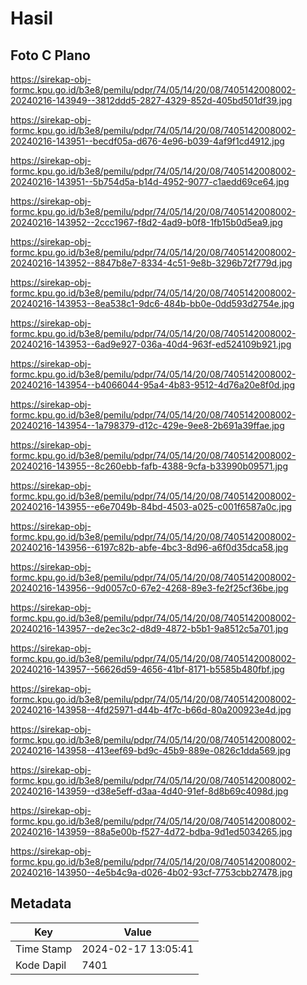 # Hasil

## Foto C Plano

https://sirekap-obj-formc.kpu.go.id/b3e8/pemilu/pdpr/74/05/14/20/08/7405142008002-20240216-143949--3812ddd5-2827-4329-852d-405bd501df39.jpg

https://sirekap-obj-formc.kpu.go.id/b3e8/pemilu/pdpr/74/05/14/20/08/7405142008002-20240216-143951--becdf05a-d676-4e96-b039-4af9f1cd4912.jpg

https://sirekap-obj-formc.kpu.go.id/b3e8/pemilu/pdpr/74/05/14/20/08/7405142008002-20240216-143951--5b754d5a-b14d-4952-9077-c1aedd69ce64.jpg

https://sirekap-obj-formc.kpu.go.id/b3e8/pemilu/pdpr/74/05/14/20/08/7405142008002-20240216-143952--2ccc1967-f8d2-4ad9-b0f8-1fb15b0d5ea9.jpg

https://sirekap-obj-formc.kpu.go.id/b3e8/pemilu/pdpr/74/05/14/20/08/7405142008002-20240216-143952--8847b8e7-8334-4c51-9e8b-3296b72f779d.jpg

https://sirekap-obj-formc.kpu.go.id/b3e8/pemilu/pdpr/74/05/14/20/08/7405142008002-20240216-143953--8ea538c1-9dc6-484b-bb0e-0dd593d2754e.jpg

https://sirekap-obj-formc.kpu.go.id/b3e8/pemilu/pdpr/74/05/14/20/08/7405142008002-20240216-143953--6ad9e927-036a-40d4-963f-ed524109b921.jpg

https://sirekap-obj-formc.kpu.go.id/b3e8/pemilu/pdpr/74/05/14/20/08/7405142008002-20240216-143954--b4066044-95a4-4b83-9512-4d76a20e8f0d.jpg

https://sirekap-obj-formc.kpu.go.id/b3e8/pemilu/pdpr/74/05/14/20/08/7405142008002-20240216-143954--1a798379-d12c-429e-9ee8-2b691a39ffae.jpg

https://sirekap-obj-formc.kpu.go.id/b3e8/pemilu/pdpr/74/05/14/20/08/7405142008002-20240216-143955--8c260ebb-fafb-4388-9cfa-b33990b09571.jpg

https://sirekap-obj-formc.kpu.go.id/b3e8/pemilu/pdpr/74/05/14/20/08/7405142008002-20240216-143955--e6e7049b-84bd-4503-a025-c001f6587a0c.jpg

https://sirekap-obj-formc.kpu.go.id/b3e8/pemilu/pdpr/74/05/14/20/08/7405142008002-20240216-143956--6197c82b-abfe-4bc3-8d96-a6f0d35dca58.jpg

https://sirekap-obj-formc.kpu.go.id/b3e8/pemilu/pdpr/74/05/14/20/08/7405142008002-20240216-143956--9d0057c0-67e2-4268-89e3-fe2f25cf36be.jpg

https://sirekap-obj-formc.kpu.go.id/b3e8/pemilu/pdpr/74/05/14/20/08/7405142008002-20240216-143957--de2ec3c2-d8d9-4872-b5b1-9a8512c5a701.jpg

https://sirekap-obj-formc.kpu.go.id/b3e8/pemilu/pdpr/74/05/14/20/08/7405142008002-20240216-143957--56626d59-4656-41bf-8171-b5585b480fbf.jpg

https://sirekap-obj-formc.kpu.go.id/b3e8/pemilu/pdpr/74/05/14/20/08/7405142008002-20240216-143958--4fd25971-d44b-4f7c-b66d-80a200923e4d.jpg

https://sirekap-obj-formc.kpu.go.id/b3e8/pemilu/pdpr/74/05/14/20/08/7405142008002-20240216-143958--413eef69-bd9c-45b9-889e-0826c1dda569.jpg

https://sirekap-obj-formc.kpu.go.id/b3e8/pemilu/pdpr/74/05/14/20/08/7405142008002-20240216-143959--d38e5eff-d3aa-4d40-91ef-8d8b69c4098d.jpg

https://sirekap-obj-formc.kpu.go.id/b3e8/pemilu/pdpr/74/05/14/20/08/7405142008002-20240216-143959--88a5e00b-f527-4d72-bdba-9d1ed5034265.jpg

https://sirekap-obj-formc.kpu.go.id/b3e8/pemilu/pdpr/74/05/14/20/08/7405142008002-20240216-143950--4e5b4c9a-d026-4b02-93cf-7753cbb27478.jpg


## Metadata

| Key        | Value               |
| ---------- | ------------------- |
| Time Stamp | 2024-02-17 13:05:41 |
| Kode Dapil | 7401                |



